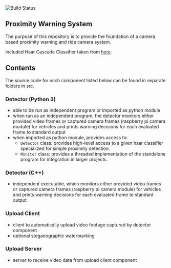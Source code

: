 ![Build Status](https://github.com/hrichharms/theia/actions/workflows/integrate.yml/badge.svg)


## Proximity Warning System

The purpose of this repository is to provide the foundation of a camera based proximity warning and ride camera system.

Included Haar Cascade Classifier taken from [here](https://github.com/AdityaPai2398/Vehicle-And-Pedestrian-Detection-Using-Haar-Cascades).

## Contents

The source code for each component listed below can be found in separate folders in src.

### Detector (Python 3)
- able to be run as independent program or imported as python module
- when run as an independent program, the detector monitors either provided video frames or captured camera frames (raspberry pi camera module) for vehicles and prints warning decisions for each evaluated frame to standard output
- when imported as python module, provides access to:
    - `Detector` class: provides high-level access to a given haar classifier specialized for simple proximity detection.
    - `Monitor` class: provides a threaded implementation of the standalone program for integration in larger projects.

### Detector (C++)
- independent executable, which monitors either provided video frames or captured camera frames (raspberry pi camera module) for vehicles and prints warning decisions for each evaluated frame to standard output

### Upload Client
- client to automatically upload video footage captured by detector component
- optional steganographic watermarking

### Upload Server
- server to receive video data from upload client component
